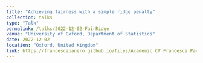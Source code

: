 ```yaml
---
title: "Achieving fairness with a simple ridge penalty"
collection: talks
type: "Talk"
permalink: /talks/2022-12-02-FairRidge
venue: "University of Oxford, Department of Statistics"
date: 2022-12-02
location: "Oxford, United Kingdom"
link: https://francescapanero.github.io/files/Academic CV Francesca Panero.pdf
---
```



